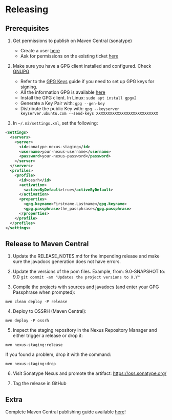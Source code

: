 Releasing
=========

Prerequisites
-------------

1. Get permissions to publish on Maven Central (sonatype)
    * Create a user [here][create_user]
    * Ask for permissions on the existing ticket [here][sonatype_ticket]

2. Make sure you have a GPG client installed and configured. Check [GNUPG][gnupg]
    * Refer to the [GPG Keys][example] guide if you need to set up GPG keys for signing.
    * All the information GPG is available [here][gnupg_guide]
    * Install the GPG client. In Linux:  `sudo apt install gpgv2`
    * Generate a Key Pair with:  `gpg --gen-key`
    * Distribute the public Key with: `gpg --keyserver keyserver.ubuntu.com --send-keys XXXXXXXXXXXXXXXXXXXXXXXXXXX`

3. In `~/.m2/settings.xml`, set the following:

```xml
<settings>
  <servers>
    <server>
      <id>sonatype-nexus-staging</id>
      <username>your-nexus-username</username>
      <password>your-nexus-password</password>
    </server>
  </servers>
  <profiles>
    <profile>
      <id>ossrh</id>
      <activation>
        <activeByDefault>true</activeByDefault>
      </activation>
      <properties>
        <gpg.keyname>Firstname.Lastname</gpg.keyname>
        <gpg.passphrase>the_passphrase</gpg.passphrase>
      </properties>
    </profile>
  </profiles>
</settings>
```

Release to Maven Central
-------------

1. Update the RELEASE_NOTES.md for the impending release and make sure the javadocs generation does not have errors.

2. Update the versions of the pom files. Example, from: 9.0-SNAPSHOT to: 9.0
`git commit -am "Updates the project versions to X.Y"`

3. Compile the projects with sources and javadocs (and enter your GPG Passphrase when prompted):
```
mvn clean deploy -P release
```

4. Deploy to OSSRH (Maven Central):
```
mvn deploy -P ossrh
```

5. Inspect the staging repository in the Nexus Repository Manager and either trigger a release or drop it:
```
mvn nexus-staging:release
```
If you found a problem, drop it with the command:
```
mvn nexus-staging:drop
```

6. Visit Sonatype Nexus and promote the artifact:  https://oss.sonatype.org/

7. Tag the release in GitHub


Extra
-------------
Complete Maven Central publishing guide available [here][sonatype_guide]!

 [create_user]: https://issues.sonatype.org/secure/Signup!default.jspa
 [sonatype_ticket]: https://issues.sonatype.org/browse/OSSRH-38566
 [sonatype_guide]: https://central.sonatype.org/publish/publish-guide/
 [gnupg]: https://www.gnupg.org/
 [example]: https://square.github.io/okio/releasing/#prerequisite-gpg-keys
 [gnupg_guide]:  https://central.sonatype.org/publish/requirements/gpg/
